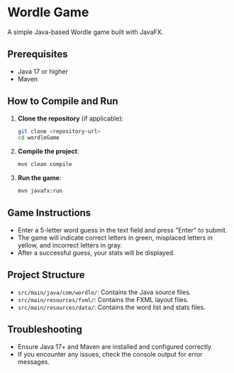 # Wordle Game

A simple Java-based Wordle game built with JavaFX.

## Prerequisites

- Java 17 or higher
- Maven

## How to Compile and Run

1. **Clone the repository** (if applicable):
   ```bash
   git clone <repository-url>
   cd wordleGame
   ```

2. **Compile the project**:
   ```bash
   mvn clean compile
   ```

3. **Run the game**:
   ```bash
   mvn javafx:run
   ```

## Game Instructions

- Enter a 5-letter word guess in the text field and press "Enter" to submit.
- The game will indicate correct letters in green, misplaced letters in yellow, and incorrect letters in gray.
- After a successful guess, your stats will be displayed.

## Project Structure

- `src/main/java/com/wordle/`: Contains the Java source files.
- `src/main/resources/fxml/`: Contains the FXML layout files.
- `src/main/resources/data/`: Contains the word list and stats files.

## Troubleshooting

- Ensure Java 17+ and Maven are installed and configured correctly.
- If you encounter any issues, check the console output for error messages. 